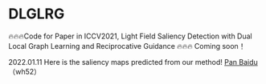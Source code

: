 # DLGLRG
🔥🔥🔥Code for Paper in ICCV2021,  Light Field Saliency Detection with Dual Local Graph Learning and Reciprocative Guidance
🔥🔥🔥 
Coming soon！


2022.01.11
Here is the saliency maps predicted from our method!
[Pan Baidu](https://pan.baidu.com/s/18DGI8rQFWsT1YmDquRwrLA?pwd=wh52)（wh52）

